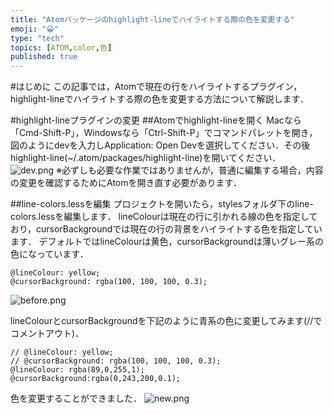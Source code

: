 ```yaml
---
title: "Atomパッケージのhighlight-lineでハイライトする際の色を変更する"
emoji: "😀"
type: "tech"
topics: [ATOM,color,色]
published: true
---
```

#はじめに
この記事では，Atomで現在の行をハイライトするプラグイン，highlight-lineでハイライトする際の色を変更する方法について解説します．

#highlight-lineプラグインの変更
##Atomでhighlight-lineを開く
Macなら「Cmd-Shift-P」，Windowsなら「Ctrl-Shift-P」でコマンドパレットを開き，図のようにdevを入力しApplication: Open Devを選択してください．その後 highlight-line(~/.atom/packages/highlight-line)を開いてください．
![dev.png](https://qiita-image-store.s3.amazonaws.com/0/250461/bd86073b-6c94-fc4d-1905-7bbdfae28d12.png)
※必ずしも必要な作業ではありませんが，普通に編集する場合，内容の変更を確認するためにAtomを開き直す必要があります．

##line-colors.lessを編集
プロジェクトを開いたら，stylesフォルダ下のline-colors.lessを編集します．
lineColourは現在の行に引かれる線の色を指定しており，cursorBackgroundでは現在の行の背景をハイライトする色を指定しています．
デフォルトではlineColourは黄色，cursorBackgroundは薄いグレー系の色になっています．

```line-colors.less
@lineColour: yellow;
@cursorBackground: rgba(100, 100, 100, 0.3);
```
![before.png](https://qiita-image-store.s3.amazonaws.com/0/250461/a83d4397-b890-6e8a-1ae6-360e552d3fcf.png)

lineColourとcursorBackgroundを下記のように青系の色に変更してみます(//でコメントアウト)．

```line-colors.less
// @lineColour: yellow;
// @cursorBackground: rgba(100, 100, 100, 0.3);
@lineColour: rgba(89,0,255,1);
@cursorBackground:rgba(0,243,200,0.1);
```

色を変更することができました．
![new.png](https://qiita-image-store.s3.amazonaws.com/0/250461/7ccaf75d-3b64-88f4-78e2-b928b2177a8e.png)


